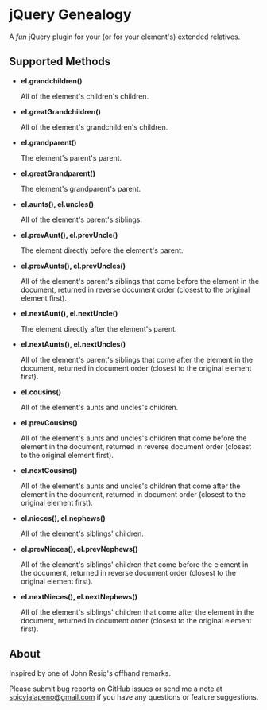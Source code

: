 # jQuery Genealogy

A _fun_ jQuery plugin for your (or for your element's) extended relatives.

## Supported Methods

- **el.grandchildren()**

    All of the element's children's children.

- **el.greatGrandchildren()**

    All of the element's grandchildren's children.

- **el.grandparent()**

    The element's parent's parent.

- **el.greatGrandparent()**

    The element's grandparent's parent.

- **el.aunts(), el.uncles()**

    All of the element's parent's siblings.

- **el.prevAunt(), el.prevUncle()**

    The element directly before the element's parent.

- **el.prevAunts(), el.prevUncles()**

    All of the element's parent's siblings that come before the element in the document, returned in reverse document order (closest to the original element first).

- **el.nextAunt(), el.nextUncle()**

    The element directly after the element's parent.

- **el.nextAunts(), el.nextUncles()**

    All of the element's parent's siblings that come after the element in the document, returned in document order (closest to the original element first).

- **el.cousins()**

    All of the element's aunts and uncles's children.

- **el.prevCousins()**

    All of the element's aunts and uncles's children that come before the element in the document, returned in reverse document order (closest to the original element first).

- **el.nextCousins()**

    All of the element's aunts and uncles's children that come after the element in the document, returned in document order (closest to the original element first).

- **el.nieces(), el.nephews()**

    All of the element's siblings' children.

- **el.prevNieces(), el.prevNephews()**

    All of the element's siblings' children that come before the element in the document, returned in reverse document order (closest to the original element first).

- **el.nextNieces(), el.nextNephews()**

    All of the element's siblings' children that come after the element in the document, returned in document order (closest to the original element first).

## About

Inspired by one of John Resig's offhand remarks.

Please submit bug reports on GitHub issues or send me a note at spicyjalapeno@gmail.com if you have any questions or feature suggestions.
